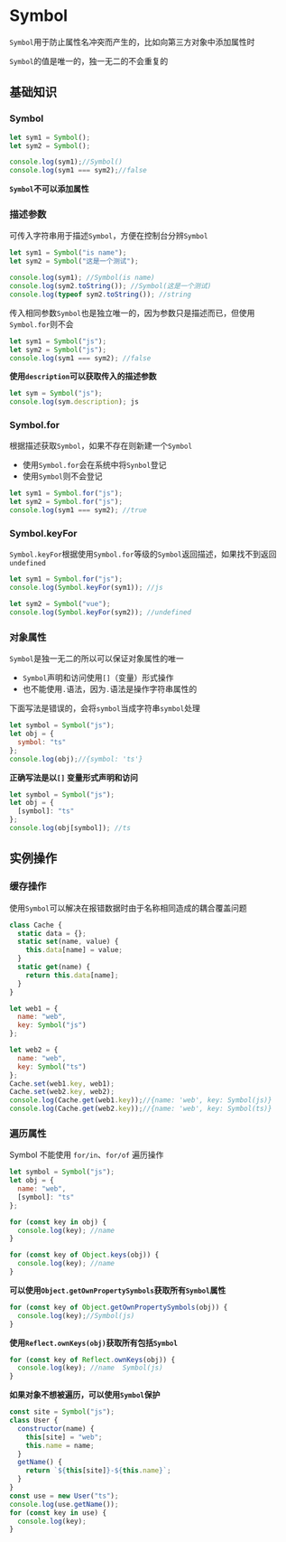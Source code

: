 # Symbol

`Symbol`用于防止属性名冲突而产生的，比如向第三方对象中添加属性时

`Symbol`的值是唯一的，独一无二的不会重复的

## 基础知识

### Symbol

```js
let sym1 = Symbol();
let sym2 = Symbol();

console.log(sym1);//Symbol()
console.log(sym1 === sym2);//false
```

**`Symbol`不可以添加属性**

### 描述参数

可传入字符串用于描述`Symbol`，方便在控制台分辨`Symbol`

```js
let sym1 = Symbol("is name");
let sym2 = Symbol("这是一个测试");

console.log(sym1); //Symbol(is name)
console.log(sym2.toString()); //Symbol(这是一个测试)
console.log(typeof sym2.toString()); //string
```

传入相同参数`Symbol`也是独立唯一的，因为参数只是描述而已，但使用`Symbol.for`则不会

```js
let sym1 = Symbol("js");
let sym2 = Symbol("js");
console.log(sym1 === sym2); //false
```

**使用`description`可以获取传入的描述参数**

```js
let sym = Symbol("js");
console.log(sym.description); js
```

### Symbol.for

根据描述获取`Symbol`，如果不存在则新建一个`Symbol`

- 使用`Symbol.for`会在系统中将`Synbol`登记
- 使用`Symbol`则不会登记

```js
let sym1 = Symbol.for("js");
let sym2 = Symbol.for("js");
console.log(sym1 === sym2); //true
```

### Symbol.keyFor

`Symbol.keyFor`根据使用`Symbol.for`等级的`Symbol`返回描述，如果找不到返回`undefined`

```js
let sym1 = Symbol.for("js");
console.log(Symbol.keyFor(sym1)); //js

let sym2 = Symbol("vue");
console.log(Symbol.keyFor(sym2)); //undefined
```

### 对象属性

`Symbol`是独一无二的所以可以保证对象属性的唯一

- `Symbol`声明和访问使用`[]`（变量）形式操作
- 也不能使用`.`语法，因为`.`语法是操作字符串属性的

下面写法是错误的，会将`symbol`当成字符串`symbol`处理

```js
let symbol = Symbol("js");
let obj = {
  symbol: "ts"
};
console.log(obj);//{symbol: 'ts'}
```

**正确写法是以`[]` 变量形式声明和访问**

```js
let symbol = Symbol("js");
let obj = {
  [symbol]: "ts"
};
console.log(obj[symbol]); //ts
```

## 实例操作

### 缓存操作

使用`Symbol`可以解决在报错数据时由于名称相同造成的耦合覆盖问题

```js
class Cache {
  static data = {};
  static set(name, value) {
    this.data[name] = value;
  }
  static get(name) {
    return this.data[name];
  }
}

let web1 = {
  name: "web",
  key: Symbol("js")
};

let web2 = {
  name: "web",
  key: Symbol("ts")
};
Cache.set(web1.key, web1);
Cache.set(web2.key, web2);
console.log(Cache.get(web1.key));//{name: 'web', key: Symbol(js)}
console.log(Cache.get(web2.key));//{name: 'web', key: Symbol(ts)}
```

### 遍历属性

Symbol 不能使用 `for/in`、`for/of` 遍历操作

```js
let symbol = Symbol("js");
let obj = {
  name: "web",
  [symbol]: "ts"
};

for (const key in obj) {
  console.log(key); //name
}

for (const key of Object.keys(obj)) {
  console.log(key); //name
}
```

**可以使用`Object.getOwnPropertySymbols`获取所有`Symbol`属性**

```js
for (const key of Object.getOwnPropertySymbols(obj)) {
  console.log(key);//Symbol(js)
}
```

**使用`Reflect.ownKeys(obj)`获取所有包括`Symbol`**

```js
for (const key of Reflect.ownKeys(obj)) {
  console.log(key); //name  Symbol(js)
}
```

**如果对象不想被遍历，可以使用`Symbol`保护**

```js
const site = Symbol("js");
class User {
  constructor(name) {
    this[site] = "web";
    this.name = name;
  }
  getName() {
    return `${this[site]}-${this.name}`;
  }
}
const use = new User("ts");
console.log(use.getName());
for (const key in use) {
  console.log(key);
}
```
